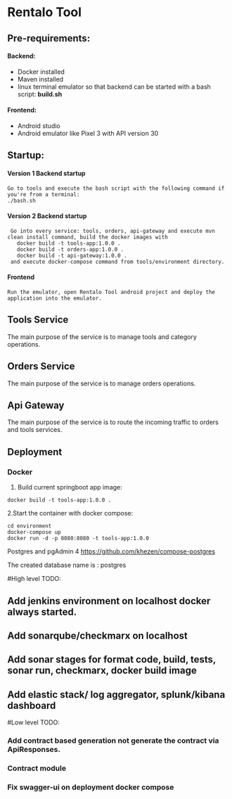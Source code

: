 # Rentalo Tool 

## Pre-requirements:
#### Backend:
 - Docker installed
 - Maven installed
 - linux terminal emulator so that backend can be started with a bash script: <b>build.sh</b>
#### Frontend:
 - Android studio
 - Android emulator like Pixel 3 with API version 30 

## Startup:
#### Version 1 Backend startup
    Go to tools and execute the bash script with the following command if you're from a terminal:
    ./bash.sh 
#### Version 2 Backend startup
     Go into every service: tools, orders, api-gateway and execute mvn clean install command, build the docker images with
       docker build -t tools-app:1.0.0 .
       docker build -t orders-app:1.0.0 .
       docker build -t api-gateway:1.0.0 .
     and execute docker-compose command from tools/environment directory.
#### Frontend
    Run the emulator, open Rentalo Tool android project and deploy the application into the emulator. 

## Tools Service
The main purpose of the service is to manage tools and category operations. 

## Orders Service
The main purpose of the service is to manage orders operations.

## Api Gateway
The main purpose of the service is to route the incoming traffic to orders and tools services.

## Deployment
### Docker
1. Build current springboot app image:
```
docker build -t tools-app:1.0.0 .
```
2.Start the container with docker compose:

```
cd environment
docker-compose up
docker run -d -p 8080:8080 -t tools-app:1.0.0
```

Postgres and pgAdmin 4
https://github.com/khezen/compose-postgres

The created database name is : postgres

#High level TODO:

##  Add jenkins environment on localhost docker always started. 
##  Add sonarqube/checkmarx on localhost 
##  Add sonar stages for format code, build, tests, sonar run, checkmarx, docker build image 
##  Add elastic stack/ log aggregator, splunk/kibana dashboard 

#Low level TODO:
### Add contract based generation not generate the contract via ApiResponses.
### Contract module
### Fix swagger-ui on deployment docker compose 